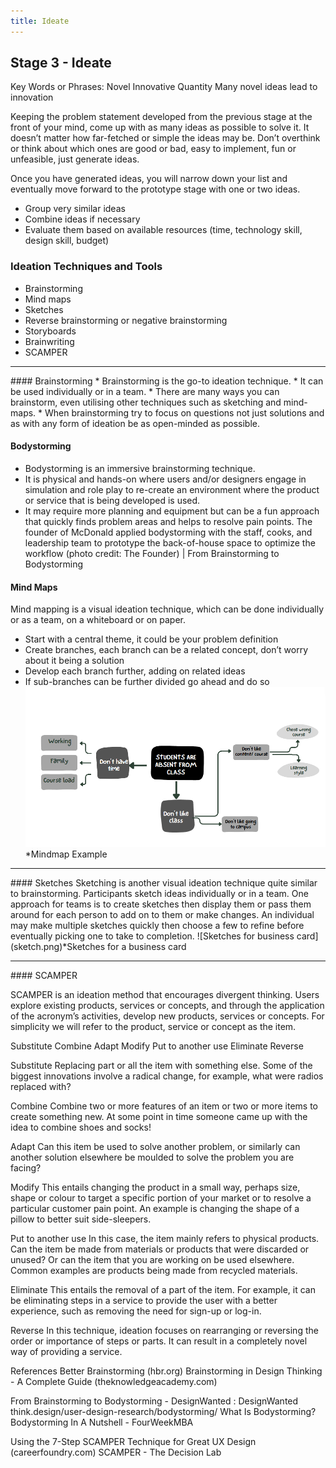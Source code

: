 ```yaml
---
title: Ideate
---
```


## Stage 3 - Ideate
Key Words or Phrases: Novel Innovative Quantity
Many novel ideas lead to innovation
 
Keeping the problem statement developed from the previous stage at the front of your mind, come up with as many ideas as possible to solve it. It doesn’t matter how far-fetched or simple the ideas may be. Don’t overthink or think about which ones are good or bad, easy to implement, fun or unfeasible, just generate ideas.
 
Once you have generated ideas, you will narrow down your list and eventually move forward to the prototype stage with one or two ideas.
* Group very similar ideas
* Combine ideas if necessary
* Evaluate them based on available resources (time, technology skill, design skill, budget)
 
### Ideation Techniques and Tools
* Brainstorming
* Mind maps
* Sketches
* Reverse brainstorming or negative brainstorming
* Storyboards
* Brainwriting
* SCAMPER



<hr>
#### Brainstorming
* Brainstorming is the go-to ideation technique. 
* It can be used individually or in a team. 
* There are many ways you can brainstorm, even utilising other techniques such as sketching and mind-maps. 
* When brainstorming try to focus on questions not just solutions and as with any form of ideation be as open-minded as possible.

#### Bodystorming
* Bodystorming is an immersive brainstorming technique. 
* It is physical and hands-on where users and/or designers engage in simulation and role play to re-create an environment where the product or service that is being developed is used. 
* It may require more planning and equipment but can be a fun approach that quickly finds problem areas and helps to resolve pain points.
The founder of McDonald applied bodystorming with the staff, cooks, and leadership team to prototype the back-of-house space to optimize the workflow (photo credit: The Founder) | From Brainstorming to Bodystorming

#### Mind Maps
Mind mapping is a visual ideation technique, which can be done individually or as a team, on a whiteboard or on paper. 
* Start with a central theme, it could be your problem definition
* Create branches, each branch can be a related concept, don’t worry about it being a solution
* Develop each branch further, adding on related ideas
* If sub-branches can be further divided go ahead and do so
![Mindmap example](mindmap.png)*Mindmap Example
<hr>
#### Sketches
Sketching is another visual ideation technique quite similar to brainstorming. Participants sketch ideas individually or in a team. 
One approach for teams is to create sketches then display them or pass them around for each person to add on to them or make changes. 
An individual may make multiple sketches quickly then choose a few to refine before eventually picking one to take to completion.
![Sketches for business card](sketch.png)*Sketches for a business card
<hr>
#### SCAMPER

SCAMPER is an ideation method that encourages divergent thinking. Users explore existing products, services or concepts, and through the application of the acronym’s activities, develop new products, services or concepts. 
For simplicity we will refer to the product, service or concept as the item.

Substitute
Combine 
Adapt
Modify
Put to another use
Eliminate
Reverse


Substitute
Replacing part or all the item with something else. Some of the biggest innovations involve a radical change, for example, what were radios replaced with?

Combine
Combine two or more features of an item or two or more items to create something new. At some point in time someone came up with the idea to combine shoes and socks!

Adapt
Can this item be used to solve another problem, or similarly can another solution elsewhere be moulded to solve the problem you are facing?

Modify
This entails changing the product in a small way, perhaps size, shape or colour to target a specific portion of your market or to resolve a particular customer pain point. An example is changing the shape of a pillow to better suit side-sleepers.

Put to another use
In this case, the item mainly refers to physical products. Can the item be made from materials or products that were discarded or unused? Or can the item that you are working on be used elsewhere. Common examples are products being made from recycled materials.

Eliminate
This entails the removal of a part of the item. For example, it can be eliminating steps in a service to provide the user with a better experience, such as removing the need for sign-up or log-in.

Reverse
In this technique, ideation focuses on rearranging or reversing the order or importance of steps or parts. It can result in a completely novel way of providing a service.


References
Better Brainstorming (hbr.org)
Brainstorming in Design Thinking - A Complete Guide (theknowledgeacademy.com)

From Brainstorming to Bodystorming - DesignWanted : DesignWanted
think.design/user-design-research/bodystorming/
What Is Bodystorming? Bodystorming In A Nutshell - FourWeekMBA


Using the 7-Step SCAMPER Technique for Great UX Design (careerfoundry.com)
SCAMPER - The Decision Lab
